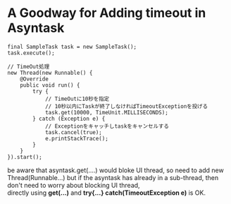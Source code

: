 # A Goodway for Adding timeout in Asyntask

```
final SampleTask task = new SampleTask();
task.execute();

// TimeOut処理
new Thread(new Runnable() {
    @Override
    public void run() {
        try {
            // TimeOutに10秒を指定
            // 10秒以内にTaskが終了しなければTimeoutExceptionを投げる
            task.get(10000, TimeUnit.MILLISECONDS);
        } catch (Exception e) {
            // Exceptionをキャッチしtaskをキャンセルする
            task.cancel(true);
            e.printStackTrace();
        }
    }
}).start();
```

be aware that asyntask.get(....) would bloke UI thread, so need to add new Thread(Runnable...)
but if the asyntask has already in a sub-thread, then don't need to worry about blocking UI thread, </br>
directly using **get(...)** and **try{...} catch(TimeoutException e)** is OK.
